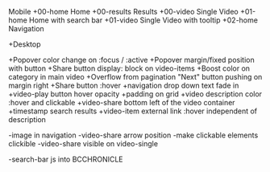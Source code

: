 Mobile
+00-home      Home
+00-results		Results
+00-video			Single Video
+01-home			Home with search bar
+01-video			Single Video with tooltip
+02-home      Navigation

+Desktop
	
+Popover color change on :focus / :active
+Popover margin/fixed position with button
+Share button display: block on video-items
+Boost color on category in main video
+Overflow from pagination "Next" button pushing on margin right
+Share button :hover
+navigation drop down text fade in
+video-play button hover opacity
+padding on grid
+video description color :hover and clickable
+video-share bottom left of the video container
+timestamp search results
+video-item external link :hover independent of description


-image in navigation
-video-share arrow position
-make clickable elements clickible
-video-share visible on video-single

-search-bar js into BCCHRONICLE